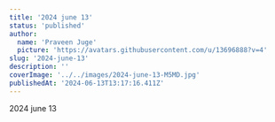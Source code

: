 ```yaml
---
title: '2024 june 13'
status: 'published'
author:
  name: 'Praveen Juge'
  picture: 'https://avatars.githubusercontent.com/u/13696888?v=4'
slug: '2024-june-13'
description: ''
coverImage: '../../images/2024-june-13-M5MD.jpg'
publishedAt: '2024-06-13T13:17:16.411Z'
---
```


2024 june 13